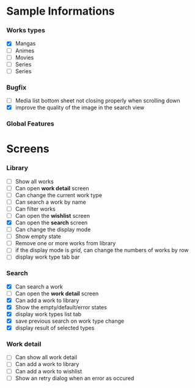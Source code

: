 # Sample Informations
### Works types
- [x] Mangas
- [ ] Animes
- [ ] Movies
- [ ] Series
- [ ] Series

### Bugfix
- [ ] Media list bottom sheet not closing properly when scrolling down
- [x] improve the quality of the image in the search view

### Global Features
 
# Screens
### Library
- [ ] Show all works
- [ ] Can open **work detail** screen
- [ ] Can change the current work type
- [ ] Can search a work by name
- [ ] Can filter works
- [ ] Can open the **wishlist** screen
- [x] Can open the **search** screen
- [ ] Can change the display mode
- [ ] Show empty state
- [ ] Remove one or more works from library
- [ ] if the display mode is *grid*, can change the numbers of works by row
- [ ] display work type tab bar

### Search
- [x] Can search a work
- [ ] Can open the **work detail** screen
- [x] Can add a work to library
- [x] Show the empty/default/error states
- [x] display work types list tab
- [x] save previous search on work type change
- [x] display result of selected types

### Work detail
- [ ] Can show all work detail
- [ ] Can add a work to library
- [ ] Can add a work to wishlist
- [ ] Show an retry dialog when an error as occured
